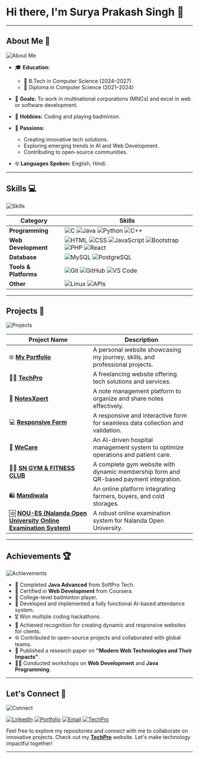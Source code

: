 # Hi there, I'm Surya Prakash Singh 👋

---

## About Me 🌟

![About Me](https://img.shields.io/badge/-About%20Me-blueviolet?style=for-the-badge&logo=aboutdotme)

- 🎓 **Education:**
  - 📘 B.Tech in Computer Science (2024–2027)
  - 📙 Diploma in Computer Science (2021–2024)

- 🚀 **Goals:** To work in multinational corporations (MNCs) and excel in web or software development.

- 🏸 **Hobbies:** Coding and playing badminton.

- 🌟 **Passions:**
  - Creating innovative tech solutions.
  - Exploring emerging trends in AI and Web Development.
  - Contributing to open-source communities.

- 🌐 **Languages Spoken:** English, Hindi.

---

## Skills 💻

![Skills](https://img.shields.io/badge/-Skills-green?style=for-the-badge&logo=codeforces&logoColor=white)

| **Category**       | **Skills**                                                                                  |
|---------------------|--------------------------------------------------------------------------------------------|
| **Programming**     | ![C](https://img.shields.io/badge/-C-blue?style=flat-square) ![Java](https://img.shields.io/badge/-Java-orange?style=flat-square) ![Python](https://img.shields.io/badge/-Python-blue?style=flat-square) ![C++](https://img.shields.io/badge/-C++-green?style=flat-square) |
| **Web Development** | ![HTML](https://img.shields.io/badge/-HTML-orange?style=flat-square) ![CSS](https://img.shields.io/badge/-CSS-blue?style=flat-square) ![JavaScript](https://img.shields.io/badge/-JavaScript-yellow?style=flat-square) ![Bootstrap](https://img.shields.io/badge/-Bootstrap-purple?style=flat-square) ![PHP](https://img.shields.io/badge/-PHP-blueviolet?style=flat-square) ![React](https://img.shields.io/badge/-React-cyan?style=flat-square) |
| **Database**        | ![MySQL](https://img.shields.io/badge/-MySQL-orange?style=flat-square) ![PostgreSQL](https://img.shields.io/badge/-PostgreSQL-blue?style=flat-square) |
| **Tools & Platforms**| ![Git](https://img.shields.io/badge/-Git-red?style=flat-square) ![GitHub](https://img.shields.io/badge/-GitHub-black?style=flat-square) ![VS Code](https://img.shields.io/badge/-VS%20Code-blue?style=flat-square) |
| **Other**           | ![Linux](https://img.shields.io/badge/-Linux-yellowgreen?style=flat-square) ![APIs](https://img.shields.io/badge/-APIs-lightblue?style=flat-square) |

---

## Projects 🚧

![Projects](https://img.shields.io/badge/-Projects-ff69b4?style=for-the-badge&logo=google-lighthouse&logoColor=white)

| Project Name                          | Description                                                                 |
|---------------------------------------|-----------------------------------------------------------------------------|
| 🌐 [**My Portfolio**](https://suryaprakashsingh.netlify.app/)        | A personal website showcasing my journey, skills, and professional projects.     |
| 👨‍💻 [**TechPro**](https://teamtechpro.netlify.app)     | A freelancing website offering tech solutions and services.            |
| 📝 [**NotesXpert**](https://notesxpert.netlify.app) | A note management platform to organize and share notes effectively.    |
| 💻 [**Responsive Form**](https://responsiveform.netlify.app) | A responsive and interactive form for seamless data collection and validation.     |
| 🏥 [**WeCare**](https://wecarehospital.netlify.app)        | An AI-driven hospital management system to optimize operations and patient care.       |
| 🏋️‍♂️ [**SN GYM & FITNESS CLUB**](https://sngym.netlify.app/) | A complete gym website with dynamic membership form and QR-based payment integration.    |
| 🛍️ [**Mandiwala**](https://) | An online platform integrating farmers, buyers, and cold storages.     |
| 🆔 [**NOU-ES (Nalanda Open University Online Examination System)**](https://) | A robust online examination system for Nalanda Open University. |

---

## Achievements 🏆

![Achievements](https://img.shields.io/badge/-Achievements-yellowgreen?style=for-the-badge&logo=hackthebox&logoColor=white)

- 🏅 Completed **Java Advanced** from SoftPro Tech.
- 🏅 Certified in **Web Development** from Coursera.
- 🏸 College-level badminton player.
- 🌟 Developed and implemented a fully functional AI-based attendance system.
- 🎖️ Won multiple coding hackathons.
- 🥇 Achieved recognition for creating dynamic and responsive websites for clients.
- 🌐 Contributed to open-source projects and collaborated with global teams.
- 📜 Published a research paper on **"Modern Web Technologies and Their Impacts"**.
- 🧑‍🏫 Conducted workshops on **Web Development** and **Java Programming**.

---

## Let's Connect 🤝

![Connect](https://img.shields.io/badge/-Let's%20Connect-lightblue?style=for-the-badge&logo=connectdevelop&logoColor=white)

[![LinkedIn](https://img.shields.io/badge/LinkedIn-Connect-blue?style=for-the-badge&logo=linkedin)](https://www.linkedin.com/in/suryaprakashsingh96/)
[![Portfolio](https://img.shields.io/badge/Portfolio-Visit-brightgreen?style=for-the-badge&logo=aboutdotme)](https://suryaprakashsingh.netlify.app/)
[![Email](https://img.shields.io/badge/Email-Contact-red?style=for-the-badge&logo=gmail)](mailto:surya9792844645@gmail.com)
[![TechPro](https://img.shields.io/badge/TechPro-Explore-purple?style=for-the-badge&logo=github)](https://teamtechpro.netlify.app)

Feel free to explore my repositories and connect with me to collaborate on innovative projects. Check out my [**TechPro**](https://teamtechpro.netlify.app) website. Let's make technology impactful together!

---

